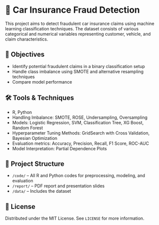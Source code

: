# 🚗 Car Insurance Fraud Detection

This project aims to detect fraudulent car insurance claims using machine learning classification techniques. The dataset consists of various categorical and numerical variables representing customer, vehicle, and claim characteristics.

## 🧠 Objectives
- Identify potential fraudulent claims in a binary classification setup
- Handle class imbalance using SMOTE and alternative resampling techniques
- Compare model performance 

## 🛠️ Tools & Techniques
- R, Python
- Handling Imbalance: SMOTE, ROSE, Undersampling, Oversampling
- Models: Logistic Regression, SVM, Classification Tree, XG Boost, Random Forest
- Hyperparameter Tuning Methods: GridSearch with Cross Validation, Bayesian Optimization
- Evaluation metrics: Accuracy, Precision, Recall, F1 Score, ROC-AUC
- Model Interpretation:  Partial Dependence Plots

## 📁 Project Structure
- `/code/` – All R and Python codes for preprocessing, modeling, and evaluation
- `/report/` – PDF report and presentation slides
- `/data/` – Includes the dataset

## 📄 License
Distributed under the MIT License. See `LICENSE` for more information.
